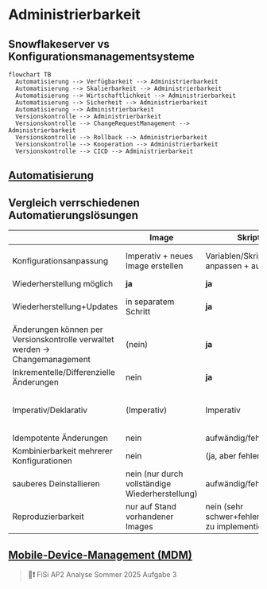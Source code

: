 # Administrierbarkeit

## Snowflakeserver vs Konfigurationsmanagementsysteme

```mermaid
flowchart TB
  Automatisierung --> Verfügbarkeit --> Administrierbarkeit
  Automatisierung --> Skalierbarkeit --> Administrierbarkeit
  Automatisierung --> Wirtschaftlichkeit --> Administrierbarkeit
  Automatisierung --> Sicherheit --> Administrierbarkeit
  Automatisierung --> Administrierbarkeit
  Versionskontrolle --> Administrierbarkeit
  Versionskontrolle --> ChangeRequestManagement --> Administrierbarkeit
  Versionskontrolle --> Rollback --> Administrierbarkeit
  Versionskontrolle --> Kooperation --> Administrierbarkeit
  Versionskontrolle --> CICD --> Administrierbarkeit
```

## [Automatisierung](./automatisierung.md)

## Vergleich verrschiedenen Automatierungslösungen

|                                                                              | Image                                           | Skripte                                             | Konfigurationsmanagementsysteme     | Docker                                                | NixOS                                | NixOS+Flake                  |
|------------------------------------------------------------------------------|-------------------------------------------------|-----------------------------------------------------|-------------------------------------|-------------------------------------------------------|--------------------------------------|------------------------------|
| Konfigurationsanpassung                                                      | Imperativ + neues Image erstellen               | Variablen/Skript anpassen + ausführen               | Playbook anpassen + ausführen       | Dockerfile anpassen + (re)build                       | configuration.nix anpassen + rebuild | flake.nix anpassen + rebuild |
| Wiederherstellung möglich                                                    | **ja**                                          | **ja**                                              | **ja**                              | **ja**                                                | **ja**                               | **ja**                       |
| Wiederherstellung+Updates                                                    | in separatem Schritt                            | **ja**                                              | **ja**                              | **ja** (Updateschritt oder Rebuild)                   | **ja** differenziell                 | **ja** differenziell         |
| Änderungen können per Versionskontrolle verwaltet werden -> Changemanagement | (nein)                                          | **ja**                                              | **ja**                              | **ja**                                                | **ja**                               | **ja**                       |
| Inkrementelle/Differenzielle Änderungen                                      | nein                                            | **ja**                                              | **ja**                              | **ja**                                                | **ja**                               | **ja**                       |
| Imperativ/Deklarativ                                                         | (Imperativ)                                     | Imperativ                                           | **(Deklarativ)**                    | **(Deklarativ)**(basiert auf Imperativen Anweisungen) | **Deklarativ**                       | **Deklarativ**               |
| Idempotente Änderungen                                                       | nein                                            | aufwändig/fehleranfällig                            | **(ja)** (aufwändig/fehleranfällig) | **ja**                                                | **ja**                               | **ja**                       |
| Kombinierbarkeit mehrerer Konfigurationen                                    | nein                                            | (ja, aber fehleranfällig)                           | **(ja)**                            | (ja, **Baum** von Konfigurationen)                    | **ja**                               | **ja**                       |
| sauberes Deinstallieren                                                      | nein (nur durch vollständige Wiederherstellung) | aufwändig/fehleranfällig                            | (fehleranfällig)                    | **ja**                                                | **ja**                               | **ja**                       |
| Reproduzierbarkeit                                                           | nur auf Stand vorhandener Images                | nein (sehr schwer+fehleranfällig zu implementieren) | (nein)                              | schwer Seiteneffekte zu vermeiden                     | (**ja**) wenn Inputs gelockt sind    | **ja**                       |

## [Mobile-Device-Management (MDM)](https://de.wikipedia.org/wiki/Mobile-Device-Management)

> **📝❗** FiSi AP2 Analyse Sommer 2025 Aufgabe 3

